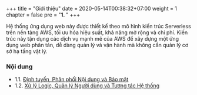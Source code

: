 +++
title = "Giới thiệu"
date = 2020-05-14T00:38:32+07:00
weight = 1
chapter = false
pre = "<b>1. </b>"
+++

Hệ thống ứng dụng web này được thiết kế theo mô hình kiến trúc Serverless trên nền tảng AWS, tối ưu hóa hiệu suất, khả năng mở rộng và chi phí. Kiến trúc này tận dụng các dịch vụ mạnh mẽ của AWS để xây dựng một ứng dụng web phân tán, dễ dàng quản lý và vận hành mà không cần quản lý cơ sở hạ tầng vật lý.

### Nội dung

- 1.1. [Định tuyến, Phân phối Nội dung và Bảo mật](1-frontend)
- 1.2. [Xử lý Logic, Quản lý Người dùng và Tương tác Hệ thống](2-system)
